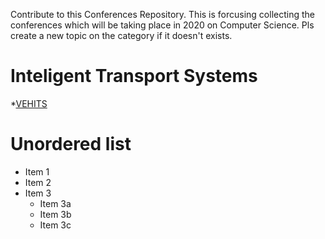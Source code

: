 Contribute to this Conferences Repository. This is forcusing collecting the conferences which will be taking place in 2020 on Computer Science. 
Pls create a new topic on the category if it doesn't exists. 
# Inteligent Transport Systems
*[VEHITS](http://www.vehits.org/) 
# Unordered list

* Item 1
* Item 2
* Item 3
    * Item 3a
    * Item 3b
    * Item 3c
